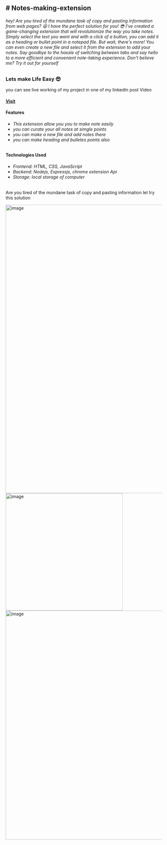 <h2># Notes-making-extension</h2>

<h6>
  hey! Are you tired of the mundane task of copy and pasting information from web pages? 😫 I have the perfect solution for you! 😎 I've created a game-changing extension that will revolutionize the way you take notes. Simply select the text you want and with a click of a button, you can add it as a heading or bullet point in a notepad file. But wait, there's more! You can even create a new file and select it from the extension to add your notes. Say goodbye to the hassle of switching between tabs and say hello to a more efficient and convenient note-taking experience. Don't believe me? Try it out for yourself
</h6>
<h3>Lets make Life Easy 😎</h3>
you can see live working of my project in one of my linkedIn post Video<br>
<h4><a href="https://www.linkedin.com/feed/update/urn:li:activity:7160614997272788992/">Visit</a></h4>


<h4>Features</h4>
<h6>
  <ul>
  <li>This extension allow you you to make note easily</li>
  <li>you can curate your all notes at simgle points</li>
  <li>you can make a new file and add notes there</li>
  <li>you can make heading and bulletes points also</li>
</ul>
</h6>

<h4>Technologies Used</h4>
<h6>
  <ul>
  <li>Frontend: HTML, CSS, JavaScript</li>
  <li>Backend: Nodejs, Expressjs, chrome extension Api </li>
  <li>Storage: local storage of computer</li>
</ul>
</h6>



Are you tired of the mundane task of copy and pasting information  let try this solution

<img width="929" alt="image" src="https://github.com/Suryanra/Notes-making-extension/assets/142992104/36768f75-aaa2-4138-a42c-a9be69880dab">

<img width="378" alt="image" src="https://github.com/Suryanra/Notes-making-extension/assets/142992104/b16ae6f3-867c-4cda-ad14-4b707cccb666">


<img width="738" alt="image" src="https://github.com/Suryanra/Notes-making-extension/assets/142992104/8d5a56cb-6219-4694-a3ab-08d12df4b51b">
